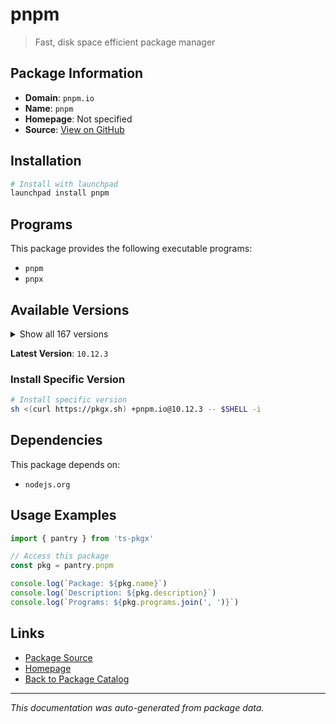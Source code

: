 # pnpm

> Fast, disk space efficient package manager

## Package Information

- **Domain**: `pnpm.io`
- **Name**: `pnpm`
- **Homepage**: Not specified
- **Source**: [View on GitHub](https://github.com/pkgxdev/pantry/tree/main/projects/pnpm.io/package.yml)

## Installation

```bash
# Install with launchpad
launchpad install pnpm
```

## Programs

This package provides the following executable programs:

- `pnpm`
- `pnpx`

## Available Versions

<details>
<summary>Show all 167 versions</summary>

- `10.12.3`, `10.12.2`, `10.12.1`, `10.12.0`, `10.11.1`
- `10.11.0`, `10.10.0`, `10.9.0`, `10.8.1`, `10.8.0`
- `10.7.1`, `10.7.0`, `10.6.5`, `10.6.4`, `10.6.3`
- `10.6.2`, `10.6.1`, `10.6.0`, `10.5.2`, `10.5.1`
- `10.5.0`, `10.4.1`, `10.4.0`, `10.3.0`, `10.2.1`
- `10.2.0`, `10.1.0`, `10.0.0`, `9.15.9`, `9.15.8`
- `9.15.7`, `9.15.6`, `9.15.5`, `9.15.4`, `9.15.3`
- `9.15.2`, `9.15.1`, `9.15.0`, `9.14.4`, `9.14.3`
- `9.14.2`, `9.14.1`, `9.13.2`, `9.13.1`, `9.13.0`
- `9.12.3`, `9.12.2`, `9.12.1`, `9.12.0`, `9.11.0`
- `9.10.0`, `9.9.0`, `9.8.0`, `9.7.1`, `9.7.0`
- `9.6.0`, `9.5.0`, `9.4.0`, `9.3.0`, `9.2.0`
- `9.1.4`, `9.1.3`, `9.1.2`, `9.1.1`, `9.1.0`
- `9.0.6`, `9.0.5`, `9.0.4`, `9.0.3`, `9.0.2`
- `9.0.1`, `9.0.0`, `8.15.9`, `8.15.8`, `8.15.7`
- `8.15.6`, `8.15.5`, `8.15.4`, `8.15.3`, `8.15.2`
- `8.15.1`, `8.15.0`, `8.14.3`, `8.14.2`, `8.14.1`
- `8.14.0`, `8.13.1`, `8.12.1`, `8.12.0`, `8.11.0`
- `8.10.5`, `8.10.4`, `8.10.3`, `8.10.2`, `8.10.1`
- `8.10.0`, `8.9.2`, `8.9.1`, `8.9.0`, `8.8.0`
- `8.7.6`, `8.7.5`, `8.7.4`, `8.7.3`, `8.7.1`
- `8.7.0`, `8.6.12`, `8.6.11`, `8.6.10`, `8.6.9`
- `8.6.8`, `8.6.7`, `8.6.6`, `8.6.5`, `8.6.4`
- `8.6.3`, `8.6.2`, `8.6.1`, `8.6.0`, `8.5.1`
- `8.5.0`, `8.4.0`, `8.3.1`, `8.3.0`, `8.2.0`
- `8.1.1`, `8.1.0`, `8.0.0`, `7.33.7`, `7.33.6`
- `7.33.5`, `7.33.4`, `7.33.3`, `7.33.2`, `7.33.1`
- `7.33.0`, `7.32.5`, `7.32.4`, `7.32.3`, `7.32.2`
- `7.32.1`, `7.32.0`, `7.31.0`, `7.30.5`, `7.30.3`
- `7.30.1`, `7.30.0`, `7.29.3`, `7.29.1`, `7.29.0`
- `7.28.0`, `7.27.1`, `7.27.0`, `7.26.3`, `7.26.2`
- `7.26.1`, `7.26.0`, `7.25.1`, `7.25.0`, `7.24.3`
- `7.24.2`, `7.23.0`, `7.22.0`, `7.21.0`, `7.20.0`
- `7.19.0`, `7.18.2`

</details>

**Latest Version**: `10.12.3`

### Install Specific Version

```bash
# Install specific version
sh <(curl https://pkgx.sh) +pnpm.io@10.12.3 -- $SHELL -i
```

## Dependencies

This package depends on:

- `nodejs.org`

## Usage Examples

```typescript
import { pantry } from 'ts-pkgx'

// Access this package
const pkg = pantry.pnpm

console.log(`Package: ${pkg.name}`)
console.log(`Description: ${pkg.description}`)
console.log(`Programs: ${pkg.programs.join(', ')}`)
```

## Links

- [Package Source](https://github.com/pkgxdev/pantry/tree/main/projects/pnpm.io/package.yml)
- [Homepage](#)
- [Back to Package Catalog](../../package-catalog.md)

---

*This documentation was auto-generated from package data.*
